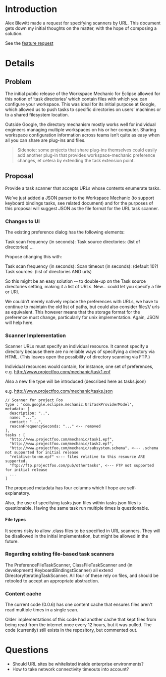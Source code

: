 # Introduction #

Alex Blewitt made a request for specifying scanners by URL. This document gets down my initial thoughts on the matter, with the hope of composing a solution.

See the [feature request](http://code.google.com/a/eclipselabs.org/p/workspacemechanic/issues/detail?id=21)

# Details #

## Problem ##

The initial public release of the Workspace Mechanic for Eclipse allowed for this notion of ‘task directories’ which contain files with which you can configure your workspace. This was ideal for its initial purpose at Google, which allowed us to push tasks to specific directories on users’ machines or to a shared filesystem location.

Outside Google, the directory mechanism mostly works well for individual engineers managing multiple workspaces on his or her computer. Sharing workspace configuration information across teams isn’t quite as easy when all you can share are plug-ins and files.

> Sidenote: some projects that share plug-ins themselves could easily add another plug-in that provides workspace-mechanic preference changes, et cetera by extending the task extension point.

## Proposal ##

Provide a task scanner that accepts URLs whose contents enumerate tasks.

We’ve just added a JSON parser to the Workspace Mechanic (to support keyboard bindings tasks, see related document) and for the purposes of this proposal will suggest JSON as the file format for the URL task scanner.

### Changes to UI ###

The existing preference dialog has the following elements:

Task scan frequency (in seconds):
Task source directories: (list of directories)
...

Propose changing this with:

Task scan frequency (in seconds):
Scan timeout (in seconds): (default 10?)
Task sources: (list of directories AND urls)

So this might be an easy solution -- to double-up on the Task source directories setting, making it a list of URLs. New... could let you specify a file or URI.

We couldn’t merely natively replace the preferences with URLs, we have to continue to maintain the old list of paths, but could also consider file:/// urls as equivalent. This however means that the storage format for the preference must change, particularly for unix implementation. Again, JSON will help here.

### Scanner Implementation ###

Scanner URLs must specify an individual resource. It cannot specify a directory because there are no reliable ways of specifying a directory via HTML. (This leaves open the possibility of directory scanning via FTP.)

Individual resources would contain, for instance, one set of preferences, e.g. http://www.projectfoo.com/mechanic/task1.epf

Also a new file type will be introduced (described here as tasks.json)

e.g. http://www.projectfoo.com/mechanic/tasks.json

```
// Scanner for project Foo
type : 'com.google.eclipse.mechanic.UriTaskProviderModel',
metadata: [
  description: "..",
  name: "...",
  contact: "...",
  rescanFrequencySeconds: "..." <-- removed
],
tasks : [
  "http://www.projectfoo.com/mechanic/task1.epf",
  "http://www.projectfoo.com/mechanic/task2.epf",
  "http://www.projectfoo.com/mechanic/subsystem.schema", <--- .schema not supported for initial release
  "relative-to-me.epf" <--- files relative to this resource ARE supported.
  "ftp://ftp.projectfoo.com/pub/othertasks", <--- FTP not supported for initial release
  ...
]
```

The proposed metadata has four columns which I hope are self-explanatory.

Also, the use of specifying tasks.json files within tasks.json files is questionable. Having the same task run multiple times is questionable.

#### File types ####
It seems risky to allow .class files to be specified in URL scanners. They will be disallowed in the initial implementation, but might be allowed in the future.

### Regarding existing file-based task scanners ###

The PreferenceFileTaskScanner, ClassFileTaskScanner and (in development) KeyboardBindingstScanner) all extend DirectoryIteratingTaskScanner. All four of these rely on files, and should be retooled to accept an appropriate abstraction.

### Content cache ###
The current code (0.0.6) has one content cache that ensures files aren't read multiple times in a single scan.

Older implementations of this code had another cache that kept files from being read from the internet once every 12 hours, but it was pulled. The code (currently) still exists in the repository, but commented out.

# Questions #

  * Should URL sites be whitelisted inside enterprise environments?
  * How to take network connectivity timeouts into account?